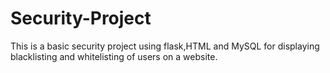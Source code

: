 # Security-Project
This is a basic security project using flask,HTML and MySQL for displaying blacklisting and whitelisting of users on a website. 
